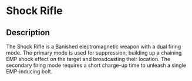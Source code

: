 # Shock Rifle

## Description

The Shock Rifle is a Banished electromagnetic weapon with a dual firing mode. The primary mode is used for suppression, building up a chaining EMP shock effect on the target and broadcasting their location. The secondary firing mode requires a short charge-up time to unleash a single EMP-inducing bolt.
